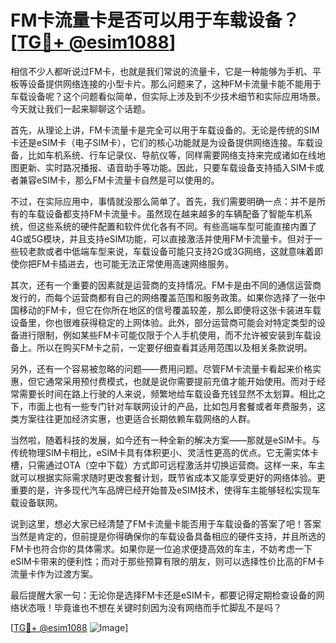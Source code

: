 # FM卡流量卡是否可以用于车载设备？[[TG💪+ @esim1088](https://t.me/s/esim1088)]

相信不少人都听说过FM卡，也就是我们常说的流量卡，它是一种能够为手机、平板等设备提供网络连接的小型卡片。那么问题来了，这种FM卡流量卡能不能用于车载设备呢？这个问题看似简单，但实际上涉及到不少技术细节和实际应用场景。今天就让我们一起来聊聊这个话题。

首先，从理论上讲，FM卡流量卡是完全可以用于车载设备的。无论是传统的SIM卡还是eSIM卡（电子SIM卡），它们的核心功能就是为设备提供网络连接。车载设备，比如车机系统、行车记录仪、导航仪等，同样需要网络支持来完成诸如在线地图更新、实时路况播报、语音助手等功能。因此，只要车载设备支持插入SIM卡或者兼容eSIM卡，那么FM卡流量卡自然是可以使用的。

不过，在实际应用中，事情就没那么简单了。首先，我们需要明确一点：并不是所有的车载设备都支持FM卡流量卡。虽然现在越来越多的车辆配备了智能车机系统，但这些系统的硬件配置和软件优化各有不同。有些高端车型可能直接内置了4G或5G模块，并且支持eSIM功能，可以直接激活并使用FM卡流量卡。但对于一些较老款或者中低端车型来说，车载设备可能只支持2G或3G网络，这就意味着即使你把FM卡插进去，也可能无法正常使用高速网络服务。

其次，还有一个重要的因素就是运营商的支持情况。FM卡是由不同的通信运营商发行的，而每个运营商都有自己的网络覆盖范围和服务政策。如果你选择了一张中国移动的FM卡，但它在你所在地区的信号覆盖较差，那么即便将这张卡装进车载设备里，你也很难获得稳定的上网体验。此外，部分运营商可能会对特定类型的设备进行限制，例如某些FM卡可能仅限于个人手机使用，而不允许被安装到车载设备上。所以在购买FM卡之前，一定要仔细查看其适用范围以及相关条款说明。

另外，还有一个容易被忽略的问题——费用问题。尽管FM卡流量卡看起来价格实惠，但它通常采用预付费模式，也就是说你需要提前充值才能开始使用。而对于经常需要长时间在路上行驶的人来说，频繁地给车载设备充钱显然不太划算。相比之下，市面上也有一些专门针对车联网设计的产品，比如包月套餐或者年费服务，这类方案往往更加经济实惠，也更适合长期依赖车载网络的人群。

当然啦，随着科技的发展，如今还有一种全新的解决方案——那就是eSIM卡。与传统物理SIM卡相比，eSIM卡具有体积更小、灵活性更高的优点。它无需实体卡槽，只需通过OTA（空中下载）方式即可远程激活并切换运营商。这样一来，车主就可以根据实际需求随时更改套餐计划，既节省成本又能享受更好的网络体验。更重要的是，许多现代汽车品牌已经开始普及eSIM技术，使得车主能够轻松实现车载设备联网。

说到这里，想必大家已经清楚了FM卡流量卡能否用于车载设备的答案了吧！答案当然是肯定的，但前提是你得确保你的车载设备具备相应的硬件支持，并且所选的FM卡也符合你的具体需求。如果你是一位追求便捷高效的车主，不妨考虑一下eSIM卡带来的便利性；而对于那些预算有限的朋友，则可以选择性价比高的FM卡流量卡作为过渡方案。

最后提醒大家一句：无论你是选择FM卡还是eSIM卡，都要记得定期检查设备的网络状态哦！毕竟谁也不想在关键时刻因为没有网络而手忙脚乱不是吗？

[[TG💪+ @esim1088](https://t.me/s/esim1088) ![Image](https://i.postimg.cc/4NQfJmqS/Snipaste-2025-05-13-00-14-12.png)]
